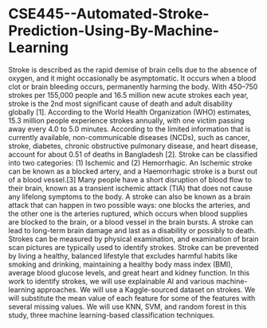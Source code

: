 # CSE445--Automated-Stroke-Prediction-Using-By-Machine-Learning
Stroke is described as the rapid demise of brain cells due to the absence of oxygen, and it might occasionally be asymptomatic. It occurs when a blood clot or brain bleeding occurs, permanently harming the body. With 450–750 strokes per 155,000 people and 16.5 million new acute strokes each year, stroke is the 2nd most significant cause of death and adult disability globally [1]. According to the World Health Organization (WHO) estimates, 15.3 million people experience strokes annually, with one victim passing away every 4.0 to 5.0 minutes. According to the limited information that is currently available, non-communicable diseases (NCDs), such as cancer, stroke, diabetes, chronic obstructive pulmonary disease, and heart disease, account for about 0.51 of deaths in Bangladesh [2]. Stroke can be classified into two categories: (1) Ischemic and (2) Hemorrhagic. An Ischemic stroke can be known as a blocked artery, and a Haemorrhagic stroke is a burst out of a blood vessel.[3] Many people have a short disruption of blood flow to their brain, known as a transient ischemic attack (TIA) that does not cause any lifelong symptoms to the body. A stroke can also be known as a brain attack that can happen in two possible ways: one blocks the arteries, and the other one is the arteries ruptured, which occurs when blood supplies are blocked to the brain, or a blood vessel in the brain bursts. A stroke can lead to long-term brain damage and last as a disability or possibly to death. Strokes can be measured by physical examination, and examination of brain scan pictures are typically used to identify strokes. Stroke can be prevented by living a healthy, balanced lifestyle that excludes harmful habits like smoking and drinking, maintaining a healthy body mass index (BMI), average blood glucose levels, and great heart and kidney function. In this work to identify strokes, we will use explainable AI and various machine-learning approaches. We will use a Kaggle-sourced dataset on strokes. We will substitute the mean value of each feature for some of the features with several missing values. We will use KNN, SVM, and random forest in this study, three machine learning-based classification techniques.

